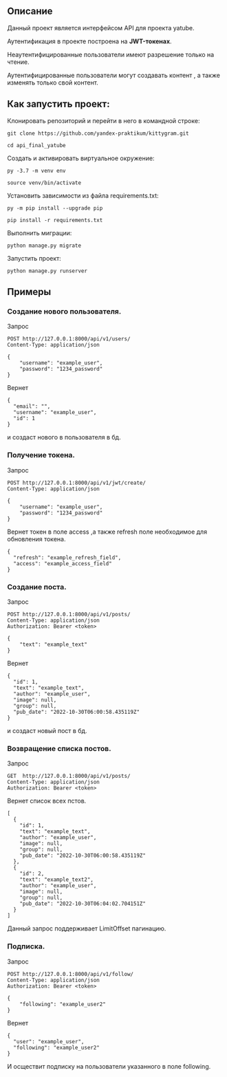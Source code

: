 ## Описание
Данный проект является интерфейсом API для проекта yatube.

Аутентификация в проекте построена на **JWT-токенах**.

Неаутентифицированные пользователи имеют разрешение только на чтение.

Аутентифицированные пользователи могут создавать контент , а также изменять только свой контент.


## Как запустить проект:

Клонировать репозиторий и перейти в него в командной строке:

```
git clone https://github.com/yandex-praktikum/kittygram.git
```

```
cd api_final_yatube
```

Cоздать и активировать виртуальное окружение:

```
py -3.7 -m venv env
```

```
source venv/bin/activate
```

Установить зависимости из файла requirements.txt:

```
py -m pip install --upgrade pip
```

```
pip install -r requirements.txt
```

Выполнить миграции:

```
python manage.py migrate
```

Запустить проект:

```
python manage.py runserver
```

## Примеры
### Создание нового пользователя.

Запрос
```
POST http://127.0.0.1:8000/api/v1/users/
Content-Type: application/json

{
    "username": "example_user",
    "password": "1234_password"
}
```

Вернет
```
{
  "email": "",
  "username": "example_user",
  "id": 1
}
```
и создаст нового в пользователя в бд.

### Получение токена.

Запрос
```
POST http://127.0.0.1:8000/api/v1/jwt/create/
Content-Type: application/json

{
    "username": "example_user",
    "password": "1234_password"
}
```

Вернет токен в поле access ,а также refresh поле необходимое для обновления токена.
```
{
  "refresh": "example_refresh_field",
  "access": "example_access_field"
}
```

### Создание поста.

Запрос
```
POST http://127.0.0.1:8000/api/v1/posts/
Content-Type: application/json
Authorization: Bearer <token>

{
    "text": "example_text"
}
```

Вернет
```
{
  "id": 1,
  "text": "example_text",
  "author": "example_user",
  "image": null,
  "group": null,
  "pub_date": "2022-10-30T06:00:58.435119Z"
}
```
и создаст новый пост в бд.

### Возвращение списка постов.

Запрос
```
GET  http://127.0.0.1:8000/api/v1/posts/
Content-Type: application/json
Authorization: Bearer <token>
```

Вернет список всех пстов.
```
[
  {
    "id": 1,
    "text": "example_text",
    "author": "example_user",
    "image": null,
    "group": null,
    "pub_date": "2022-10-30T06:00:58.435119Z"
  },
  {
    "id": 2,
    "text": "example_text2",
    "author": "example_user",
    "image": null,
    "group": null,
    "pub_date": "2022-10-30T06:04:02.704151Z"
  }
]
```
Данный запрос поддерживает LimitOffset пагинацию.

### Подписка.

Запрос
```
POST http://127.0.0.1:8000/api/v1/follow/
Content-Type: application/json
Authorization: Bearer <token>

{
    "following": "example_user2"
}
```

Вернет
```
{
  "user": "example_user",
  "following": "example_user2"
}
```
И осществит подписку на пользователи указанного в поле following.
